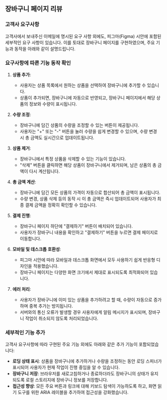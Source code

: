 ## 장바구니 페이지 리뷰

### 고객사 요구사항

고객사에서 보내주신 이메일에 명시된 요구 사항 외에도, 피그마(Figma) 시안에 포함된 세부적인 요구 사항이 있습니다. 이를 토대로 장바구니 페이지를 구현하였으며, 주요 기능과 동작을 아래와 같이 설명드립니다.

### 요구사항에 따른 기능 동작 확인

1. **상품 추가**:
   - 사용자는 상품 목록에서 원하는 상품을 선택하여 장바구니에 추가할 수 있습니다.
   - 상품이 추가되면, 장바구니에 자동으로 반영되고, 장바구니 페이지에서 해당 상품의 정보와 수량이 표시됩니다.

2. **수량 조정**:
   - 장바구니에 담긴 상품의 수량을 조정할 수 있는 버튼이 제공됩니다. 
   - 사용자는 "+" 또는 "-" 버튼을 눌러 수량을 쉽게 변경할 수 있으며, 수량 변경 시 총 금액도 실시간으로 업데이트됩니다.

3. **상품 제거**:
   - 장바구니에서 특정 상품을 삭제할 수 있는 기능이 있습니다. 
   - "삭제" 버튼을 클릭하면 해당 상품이 장바구니에서 제거되며, 남은 상품의 총 금액이 다시 계산됩니다.

4. **총 금액 계산**:
   - 장바구니에 담긴 모든 상품의 가격이 자동으로 합산되어 총 금액이 표시됩니다. 
   - 수량 변경, 상품 삭제 등의 동작 시 이 총 금액은 즉시 업데이트되어 사용자가 최종 결제 금액을 정확히 확인할 수 있습니다.

5. **결제 진행**:
   - 장바구니 페이지 하단에 "결제하기" 버튼이 배치되어 있습니다.
   - 사용자가 장바구니 내용을 확인하고 "결제하기" 버튼을 누르면 결제 페이지로 이동합니다.

6. **모바일 및 데스크톱 호환성**:
   - 피그마 시안에 따라 모바일과 데스크톱 화면에서 모두 사용하기 쉽게 반응형 디자인을 적용했습니다.
   - 장바구니 페이지는 다양한 화면 크기에서 제대로 표시되도록 최적화되어 있습니다.

7. **에러 처리**:
   - 사용자가 장바구니에 이미 있는 상품을 추가하려고 할 때, 수량이 자동으로 증가하며 중복 추가는 방지됩니다.
   - 서버와의 통신 오류가 발생할 경우 사용자에게 알림 메시지가 표시되며, 장바구니 작업이 취소되지 않도록 처리되었습니다.

### 세부적인 기능 추가

고객사 요구사항에 따라 구현된 주요 기능 외에도 아래와 같은 추가 기능이 포함되었습니다:

- **로딩 상태 표시**: 상품을 장바구니에 추가하거나 수량을 조정하는 동안 로딩 스피너가 표시되어 사용자가 현재 작업이 진행 중임을 알 수 있습니다.
- **장바구니 저장**: 브라우저를 새로고침하거나 종료하더라도 장바구니의 상태가 유지되도록 로컬 스토리지에 장바구니 정보를 저장합니다.
- **접근성 향상**: 모든 주요 버튼과 링크에 대해 키보드 탐색이 가능하도록 하고, 화면 읽기 도구를 위한 ARIA 레이블을 추가하여 접근성을 강화했습니다.
